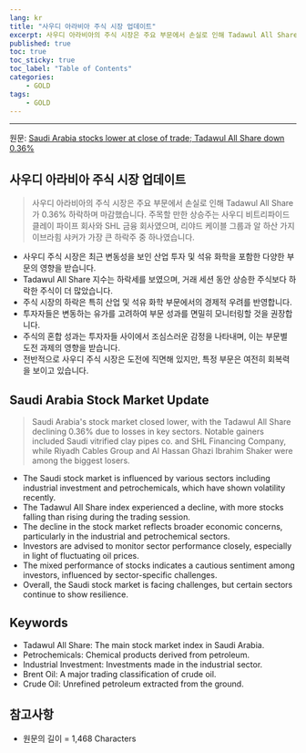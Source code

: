 ```yaml
---
lang: kr
title: "사우디 아라비아 주식 시장 업데이트"
excerpt: 사우디 아라비아의 주식 시장은 주요 부문에서 손실로 인해 Tadawul All Share가 0.36% 하락하며 마감했습니다. 주목할 만한 상승주는 사우디 비트리파이드 클레이 파이프 회사와 SHL 금융 회사였으며, 리야드 케이블 그룹과 알 하산 가지 이브라힘 샤커가 가장 큰 하락주 중 하나였습니다.
published: true
toc: true
toc_sticky: true
toc_label: "Table of Contents"
categories:
    - GOLD
tags:
    - GOLD
---
```


---

  원문: [Saudi Arabia stocks lower at close of trade; Tadawul All Share down 0.36%](https://www.investing.com/news/stock-market-news/saudi-arabia-stocks-lower-at-close-of-trade-tadawul-all-share-down-036-3786043)

## 사우디 아라비아 주식 시장 업데이트

> 사우디 아라비아의 주식 시장은 주요 부문에서 손실로 인해 Tadawul All Share가 0.36% 하락하며 마감했습니다. 주목할 만한 상승주는 사우디 비트리파이드 클레이 파이프 회사와 SHL 금융 회사였으며, 리야드 케이블 그룹과 알 하산 가지 이브라힘 샤커가 가장 큰 하락주 중 하나였습니다.


- 사우디 주식 시장은 최근 변동성을 보인 산업 투자 및 석유 화학을 포함한 다양한 부문의 영향을 받습니다.
- Tadawul All Share 지수는 하락세를 보였으며, 거래 세션 동안 상승한 주식보다 하락한 주식이 더 많았습니다.
- 주식 시장의 하락은 특히 산업 및 석유 화학 부문에서의 경제적 우려를 반영합니다.
- 투자자들은 변동하는 유가를 고려하여 부문 성과를 면밀히 모니터링할 것을 권장합니다.
- 주식의 혼합 성과는 투자자들 사이에서 조심스러운 감정을 나타내며, 이는 부문별 도전 과제의 영향을 받습니다.
- 전반적으로 사우디 주식 시장은 도전에 직면해 있지만, 특정 부문은 여전히 회복력을 보이고 있습니다.

## Saudi Arabia Stock Market Update

> Saudi Arabia's stock market closed lower, with the Tadawul All Share declining 0.36% due to losses in key sectors. Notable gainers included Saudi vitrified clay pipes co. and SHL Financing Company, while Riyadh Cables Group and Al Hassan Ghazi Ibrahim Shaker were among the biggest losers.


- The Saudi stock market is influenced by various sectors including industrial investment and petrochemicals, which have shown volatility recently.
- The Tadawul All Share index experienced a decline, with more stocks falling than rising during the trading session.
- The decline in the stock market reflects broader economic concerns, particularly in the industrial and petrochemical sectors.
- Investors are advised to monitor sector performance closely, especially in light of fluctuating oil prices.
- The mixed performance of stocks indicates a cautious sentiment among investors, influenced by sector-specific challenges.
- Overall, the Saudi stock market is facing challenges, but certain sectors continue to show resilience.

## Keywords

- Tadawul All Share: The main stock market index in Saudi Arabia.
- Petrochemicals: Chemical products derived from petroleum.
- Industrial Investment: Investments made in the industrial sector.
- Brent Oil: A major trading classification of crude oil.
- Crude Oil: Unrefined petroleum extracted from the ground.

## 참고사항

- 원문의 길이 = 1,468 Characters

